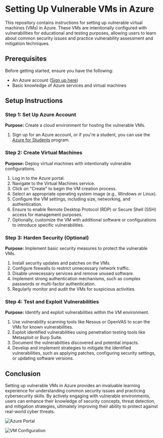 # Setting Up Vulnerable VMs in Azure

This repository contains instructions for setting up vulnerable virtual machines (VMs) in Azure. These VMs are intentionally configured with vulnerabilities for educational and testing purposes, allowing users to learn about common security issues and practice vulnerability assessment and mitigation techniques.

## Prerequisites

Before getting started, ensure you have the following:

- An Azure account ([Sign up here](https://azure.microsoft.com/en-us/free))
- Basic knowledge of Azure services and virtual machines

## Setup Instructions

### Step 1: Set Up Azure Account

**Purpose:** Create a cloud environment for hosting the vulnerable VMs.

1. Sign up for an Azure account, or if you're a student, you can use the [Azure for Students](https://azure.microsoft.com/en-gb/free/students) program.

### Step 2: Create Virtual Machines

**Purpose:** Deploy virtual machines with intentionally vulnerable configurations.

1. Log in to the Azure portal.
2. Navigate to the Virtual Machines service.
3. Click on "Create" to begin the VM creation process.
4. Select an appropriate operating system image (e.g., Windows or Linux).
5. Configure the VM settings, including size, networking, and authentication.
6. Ensure to enable Remote Desktop Protocol (RDP) or Secure Shell (SSH) access for management purposes.
7. Optionally, customize the VM with additional software or configurations to introduce specific vulnerabilities.

### Step 3: Harden Security (Optional)

**Purpose:** Implement basic security measures to protect the vulnerable VMs.

1. Install security updates and patches on the VMs.
2. Configure firewalls to restrict unnecessary network traffic.
3. Disable unnecessary services and remove unused software.
4. Implement strong authentication mechanisms, such as complex passwords or multi-factor authentication.
5. Regularly monitor and audit the VMs for suspicious activities.

### Step 4: Test and Exploit Vulnerabilities

**Purpose:** Identify and exploit vulnerabilities within the VM environment.

1. Use vulnerability scanning tools like Nessus or OpenVAS to scan the VMs for known vulnerabilities.
2. Exploit identified vulnerabilities using penetration testing tools like Metasploit or Burp Suite.
3. Document the vulnerabilities discovered and potential impacts.
4. Develop and implement strategies to mitigate the identified vulnerabilities, such as applying patches, configuring security settings, or updating software versions.

## Conclusion

Setting up vulnerable VMs in Azure provides an invaluable learning experience for understanding common security issues and practicing cybersecurity skills. By actively engaging with vulnerable environments, users can enhance their knowledge of security concepts, threat detection, and mitigation strategies, ultimately improving their ability to protect against real-world cyber threats.

![Azure Portal](image_url_1)

![VM Configuration](image_url_2)
